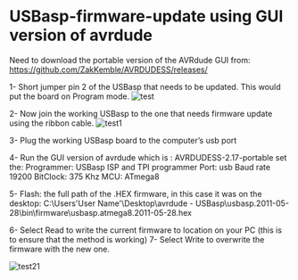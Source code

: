 # USBasp-firmware-update using GUI version of avrdude
Need to download the portable version of the AVRdude GUI from: 
https://github.com/ZakKemble/AVRDUDESS/releases/

1- Short jumper pin 2 of the USBasp that needs to be updated. This would put the board on Program mode.
![test](https://github.com/user-attachments/assets/0e31207b-250b-4e10-8668-248d51e8aaff)

2- Now join the working USBasp to the one that needs firmware update using the ribbon cable.
![test1](https://github.com/user-attachments/assets/330ff896-8b96-4869-b427-3134a2993480)

3- Plug the working USBasp board to the computer’s usb port

4- Run the GUI version of avrdude which is : AVRDUDESS-2.17-portable
  set the:
  Programmer: USBasp ISP and TPI programmer
  Port: usb
  Baud rate 19200
  BitClock: 375 Khz
  MCU: ATmega8

5- Flash: the full path of the .HEX firmware, in this case it was on the desktop:
  C:\Users\'User Name'\Desktop\avrdude - USBasp\usbasp.2011-05-28\bin\firmware\usbasp.atmega8.2011-05-28.hex

6- Select Read to write the current firmware to location on your PC (this is to ensure that the method is working)
7- Select Write to overwrite the firmware with the new one.

![test21](https://github.com/user-attachments/assets/0bea233e-3521-4b5c-af7b-8fcd9180a74d)

